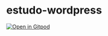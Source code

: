 # estudo-wordpress


[![Open in Gitpod][open-gitpod-img]][open-gitpod-url]

[open-gitpod-img]: https://gitpod.io/button/open-in-gitpod.svg
[open-gitpod-url]: https://www.gitpod.io/#https://github.com/martins86/estudo-wordpress
